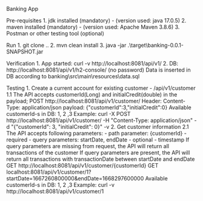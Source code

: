 Banking App

Pre-requisites
    1. jdk installed (mandatory) - (version used: java 17.0.5)
    2. maven installed (mandatory) - (version used: Apache Maven 3.8.6)
    3. Postman or other testing tool (optional)

Run
    1. git clone ..
    2. mvn clean install 
    3. java -jar .\target\banking-0.0.1-SNAPSHOT.jar

Verification
    1. App started: curl -v http://localhost:8081/api/v1/
    2. DB: http://localhost:8081/api/v1/h2-console/ (no password)
    Data is inserted in DB according to banking\src\main\resources\data.sql

Testing
    1. Create a current account for existing customer - /api/v1/customer
        1.1 The API accepts customerId(Long) and initialCredit(double) in the payload;
            POST http://localhost:8081/api/v1/customer/
            Header: Content-Type: application/json
            payload: {"customerId":3,"initialCredit":0}
            Available customerId-s in DB: 1, 2 ,3
            Example: curl -X POST http://localhost:8081/api/v1/customer/ -H "Content-Type: application/json" -d "{\"customerId\": 3, \"initialCredit\": 0}" -v
    2. Get customer information
        2.1 The API accepts following parameters:
            - path parameter: {customerId} - required
            - query parameters: startDate, endDate - optional - timestamp
            If query parameters are missing from request, the API will return all transactions of the customer
            If query parameters are present, the API will return all transactions with transactionDate between startDate and endDate
            GET http://localhost:8081/api/v1/customer/{customerId}
            GET localhost:8081/api/v1/customer/1?startDate=1667260800000&endDate=1668297600000
            Available customerId-s in DB: 1, 2 ,3
            Example: curl -v http://localhost:8081/api/v1/customer/1





